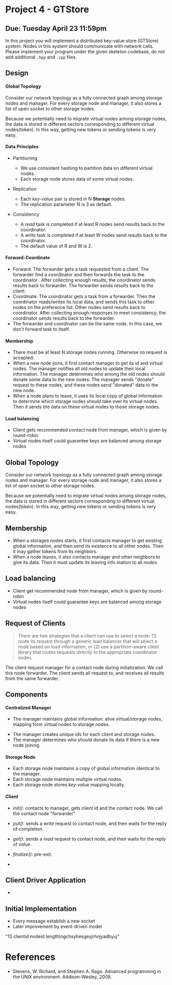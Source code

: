 # Project 4 - GTStore
## Due: Tuesday April 23 11:59pm
In this project you will implement a distributed key-value store (GTStore) system. Nodes in this system should communicate with network calls. Please implement your program under the given skeleton codebase, do not add additional `.hpp` and `.cpp` files.

## Design

#### Global Topology

Consider our network topology as a fully connected graph among storage nodes and manager.
For every storage node and manager, it also stores a list of open socket to other storage nodes. 

Because we potentially need to migrate virtual nodes among storage nodes, the data is stored in different sectors corresponding to different virtual nodes(token). In this way, getting new tokens or sending tokens is very easy.

#### Data Principles

- Partitioning
  - We use consistent hashing to partition data on different virtual nodes.
  - Each storage node stores data of some virtual nodes.

- Replication
  - Each *key-value* pair is stored in N **Storage** nodes.
  - The replication parameter N is 3 as default.

- Consistency
  - A *read* task is completed if at least R nodes send results back to the coordinator.
  - A *write* task is completed if at least W nodes send results back to the coordinator.
  - The default value of R and W is 2.

#### Forward-Coordinate

- Forward: The forwarder gets a task requested from a client. The forwarder find a coordinator and then forwards the task to the coordinator . After collecting enough results, the coordinator sends results back to forwarder. The forwarder sends results back to the client.
- Coordinate: The coordinator gets a task from a forwarder. Then the coordinator reads/writes its local data, and sends this task to other nodes on the preference list. Other nodes send results back to coordinator. After collecting enough responses to meet consistency, the coordinator sends results back to the forwarder.
- The forwarder and coordinator can be the same node. In this case, we don't forward task to itself.

#### Membership

- There must be at least N storage nodes running. Otherwise no request is accepted.
- When a new node joins, it first contact manager to get its id and virtual nodes. The manager notifies all old nodes to update their local information. The manager determines who among the old nodes should donate some data to the new nodes. The manager sends "donate" request to these nodes, and these nodes send "donated" data to the new node.
- When a node plans to leave, it uses its local copy of global information to determine which storage nodes should take over its virtual nodes. Then it sends the data on these virtual nodes to those storage nodes.

#### Load balancing

- Client gets recommended contact node from manager, which is given by round-robin
- Virtual nodes itself could guarantee keys are balanced among storage nodes





## Global Topology

Consider our network topology as a fully connected graph among storage nodes and manager.
For every storage node and manager, it also stores a list of open socket to other storage nodes. 

Because we potentially need to migrate virtual nodes among storage nodes, the data is stored in different sectors corresponding to different virtual nodes(token). In this way, getting new tokens or sending tokens is very easy.

## Membership
+ When a storages nodes starts, it first contacts manager to get existing global information, and then send its existence to all other nodes. Then it may gather tokens from its neighbors.
+ When a node leaves, it also contacts manager and other neighbors to give its data. Then it must update its leaving info mation to all nodes. 

## Load balancing
+ Client get recommended node from manager, which is given by round-robin
+ Virtual nodes itself could guarantee keys are balanced among storage nodes

## Request of Clients
> There are two strategies that a client can use to select a node: (1) route its request through a generic load balancer that will select a node based on load information, or (2) use a partition-aware client library that routes requests directly to the appropriate coordinator nodes. 

The client request manager for a contact node during initialization. We call this node forwarder. The client sends all request to, and receives all results from the same forwarder.





## Components

#### Centralized Manager

+ The manager maintains global information: alive virtual/storage nodes, mapping from virtual nodes to storage nodes. 

- The manager creates unique ids for each client and storage nodes.
- The manager determines who should donate its data if there is a new node joining.

#### Storage Node

- Each storage node maintains a copy of global information  identical to the manager.
- Each storage node maintains multiple virtual nodes.
- Each storage node stores *key-value* mapping locally.

#### Client

- *init()*: contacts to manager, gets client id and the contact node. We call the contact node "forwarder"
- *put()*: sends a *write* request to contact node, and then waits for the reply of completion. 
- *get()*: sends a *read* request to contact node, and then waits for the reply of *value*.
- *finalize()*: pre-exit.





- 

## Client Driver Application

- 
















## Initial Implementation
+ Every message establish a new socket
+ Later improvement by event-driven model

"13 clientid nodeid length\ngchsyhesgeyjrhnjyadbyuj"

# References
+ Stevens, W. Richard, and Stephen A. Rago. Advanced programming in the UNIX environment. Addison-Wesley, 2008.
